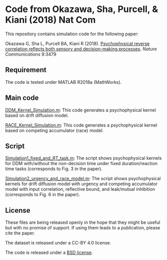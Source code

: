 # Code from Okazawa, Sha, Purcell, & Kiani (2018) Nat Com

This repository contains simulation code for the following paper:

Okazawa G, Sha L, Purcell BA, Kiani R (2018). [Psychophysical reverse correlation reflects both sensory and decision-making processes](https://www.nature.com/articles/s41467-018-05797-y). *Nature Communications* 9:3479

## Requirement

The code is tested under MATLAB R2018a (MathWorks).

## Main code

[DDM_Kernel_Simulation.m](./DDM_Kernel_Simulation.m): This code generates a psychophysical kernel based on drift diffusion model.

[RACE_Kernel_Simulation.m](./RACE_Kernel_Simulation.m): This code generates a psychophysical kernel based on competing accumulator (race) model.

## Script

[Simulation1_fixed_and_RT_task.m](./Simulation1_fixed_and_RT_task.m): The script shows psychophysical kernels for DDM with/without the non-decision time under fixed duration/reaction time tasks (corresponds to Fig. 3 in the paper).

[Simulation2_urgency_and_race_model.m](./Simulation2_urgency_and_race_model.m): The script shows psychophysical kernels for drift diffusion model with urgency and competing accumulator model with input correlation, reflective bound, and leak/mutual inhibition (corresponds to Fig. 6 in the paper).

## License

These files are being released openly in the hope that they might be useful but with no promise of support. If using them leads to a publication, please cite the paper.

The dataset is released under a CC-BY 4.0 license.

The code is released under a [BSD license](./LICENSE.md).
